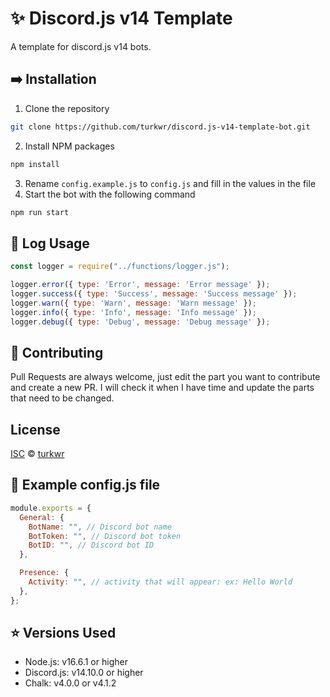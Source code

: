 # ✨ Discord.js v14 Template

A template for discord.js v14 bots.

## ➡️ Installation

1. Clone the repository

```sh
git clone https://github.com/turkwr/discord.js-v14-template-bot.git
```

2. Install NPM packages

```sh
npm install
```

3. Rename `config.example.js` to `config.js` and fill in the values in the file
4. Start the bot with the following command

```sh
npm run start
```

## 💫 Log Usage
  
  ```js
  const logger = require("../functions/logger.js");

  logger.error({ type: 'Error', message: 'Error message' });
  logger.success({ type: 'Success', message: 'Success message' });
  logger.warn({ type: 'Warn', message: 'Warn message' });
  logger.info({ type: 'Info', message: 'Info message' });
  logger.debug({ type: 'Debug', message: 'Debug message' });
  ```

## 👻 Contributing

Pull Requests are always welcome, just edit the part you want to contribute and create a new PR. I will check it when I have time and update the parts that need to be changed.

## License

[ISC](https://choosealicense.com/licenses/isc/) © [turkwr](https://github.com/turkwr)

## 👀 Example config.js file

```js
module.exports = {
  General: {
    BotName: "", // Discord bot name
    BotToken: "", // Discord bot token
    BotID: "", // Discord bot ID
  },

  Presence: {
    Activity: "", // activity that will appear: ex: Hello World
  },
};
```

## ⭐ Versions Used

- Node.js: v16.6.1 or higher
- Discord.js: v14.10.0 or higher
- Chalk: v4.0.0 or v4.1.2
